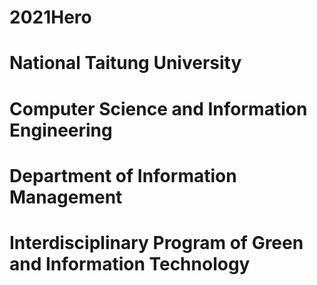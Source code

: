 # 2021Hero
# National Taitung University
# Computer Science and Information Engineering
# Department of Information Management 
# Interdisciplinary Program of Green and Information Technology